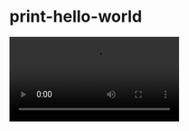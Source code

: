 # print-hello-world

![video](https://user-images.githubusercontent.com/68949631/130265041-340ef19a-6ac0-4657-8e5a-a27bd11b0049.mp4)

